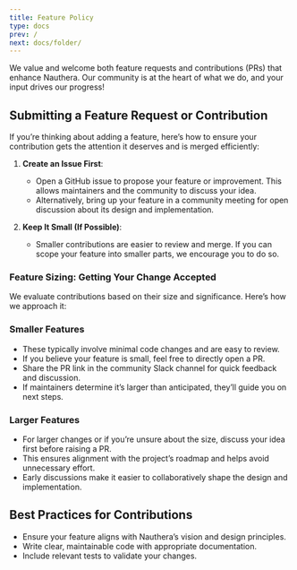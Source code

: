 ```yaml
---
title: Feature Policy
type: docs
prev: /
next: docs/folder/
---
```


We value and welcome both feature requests and contributions (PRs) that enhance Nauthera. Our community is at the heart of what we do, and your input drives our progress!

## Submitting a Feature Request or Contribution

If you’re thinking about adding a feature, here’s how to ensure your contribution gets the attention it deserves and is merged efficiently:

1. **Create an Issue First**: 
   - Open a GitHub issue to propose your feature or improvement. This allows maintainers and the community to discuss your idea.
   - Alternatively, bring up your feature in a community meeting for open discussion about its design and implementation.

2. **Keep It Small (If Possible)**:
   - Smaller contributions are easier to review and merge. If you can scope your feature into smaller parts, we encourage you to do so.

### Feature Sizing: Getting Your Change Accepted

We evaluate contributions based on their size and significance. Here’s how we approach it:

### Smaller Features
- These typically involve minimal code changes and are easy to review.
- If you believe your feature is small, feel free to directly open a PR.
- Share the PR link in the community Slack channel for quick feedback and discussion.
- If maintainers determine it’s larger than anticipated, they’ll guide you on next steps.

### Larger Features
- For larger changes or if you’re unsure about the size, discuss your idea first before raising a PR.
- This ensures alignment with the project’s roadmap and helps avoid unnecessary effort.
- Early discussions make it easier to collaboratively shape the design and implementation.

## Best Practices for Contributions
- Ensure your feature aligns with Nauthera’s vision and design principles.
- Write clear, maintainable code with appropriate documentation.
- Include relevant tests to validate your changes.
